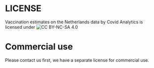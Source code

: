 # LICENSE
Vaccination estimates on the Netherlands data by Covid Analytics is licensed under ![CC BY-NC-SA 4.0](https://creativecommons.org/licenses/by-nc-sa/4.0/?ref=chooser-v1)

# Commercial use
Please contact us first, we have a separate license for commercial use.
